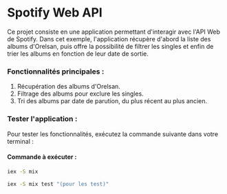 # Spotify Web API

Ce projet consiste en une application permettant d'interagir avec l'API Web de Spotify. Dans cet exemple, l'application récupère d'abord la liste des albums d'Orelsan, puis offre la possibilité de filtrer les singles et enfin de trier les albums en fonction de leur date de sortie.

### Fonctionnalités principales :
1. Récupération des albums d'Orelsan.
2. Filtrage des albums pour exclure les singles.
3. Tri des albums par date de parution, du plus récent au plus ancien.

### Tester l'application :
Pour tester les fonctionnalités, exécutez la commande suivante dans votre terminal :

#### Commande à exécuter :

```bash
iex -S mix 

iex -S mix test "(pour les test)"
